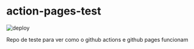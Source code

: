 # action-pages-test
![deploy](https://github.com/Vitorgus/action-pages-test/actions/workflows/deploy.yml/badge.svg)

Repo de teste para ver como o github actions e github pages funcionam
